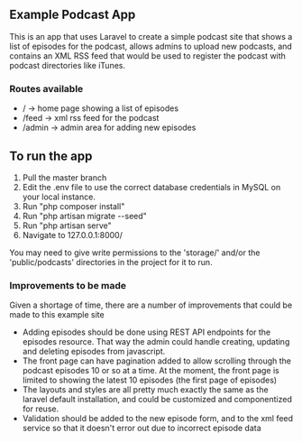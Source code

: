 
## Example Podcast App

This is an app that uses Laravel to create a simple podcast site that shows a list of episodes for the podcast, allows admins to upload new podcasts, and contains an XML RSS feed that would be used to register the podcast with podcast directories like iTunes.

### Routes available

- / -> home page showing a list of episodes
- /feed -> xml rss feed for the podcast
- /admin -> admin area for adding new episodes 

## To run the app

1. Pull the master branch
2. Edit the .env file to use the correct database credentials in MySQL on your local instance.
3. Run "php composer install"
4. Run "php artisan migrate --seed"
5. Run "php artisan serve"
6. Navigate to 127.0.0.1:8000/

You may need to give write permissions to the 'storage/' and/or the 'public/podcasts' directories in the project for it to run.

### Improvements to be made

Given a shortage of time, there are a number of improvements that could be made to this example site

- Adding episodes should be done using REST API endpoints for the episodes resource.  That way the admin could handle creating, updating and deleting episodes from javascript.
- The front page can have pagination added to allow scrolling through the podcast episodes 10 or so at a time.  At the moment, the front page is limited to showing the latest 10 episodes (the first page of episodes)
- The layouts and styles are all pretty much exactly the same as the laravel default installation, and could be customized and componentized for reuse.
- Validation should be added to the new episode form, and to the xml feed service so that it doesn't error out due to incorrect episode data
